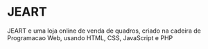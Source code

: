 # JEART
 JEART e uma loja online de venda de quadros, criado na cadeira de  Programacao Web, usando HTML, CSS, JavaScript e PHP
